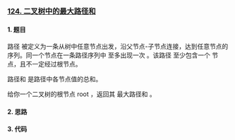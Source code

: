### [124. 二叉树中的最大路径和](https://leetcode-cn.com/problems/binary-tree-maximum-path-sum/)

#### 1. 题目

路径 被定义为一条从树中任意节点出发，沿父节点-子节点连接，达到任意节点的序列。同一个节点在一条路径序列中 至多出现一次 。该路径 至少包含一个 节点，且不一定经过根节点。

路径和 是路径中各节点值的总和。

给你一个二叉树的根节点 root ，返回其 最大路径和 。

#### 2. 思路



#### 3. 代码

```python

```

